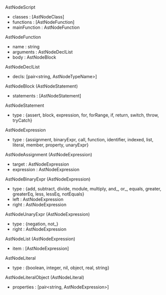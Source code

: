 
AstNodeScript
- classes : [AstNodeClass]
- functions : [AstNodeFunction]
- mainFunction : AstNodeFunction

AstNodeFunction
- name : string
- arguments : AstNodeDeclList
- body : AstNodeBlock

AstNodeDeclList
- decls: [pair<string, AstNodeTypeName>]

AstNodeBlock (AstNodeStatement)
- statements : [AstNodeStatement]

AstNodeStatement
- type : {assert, block, expression, for, forRange, if, return, switch, throw, tryCatch}

AstNodeExpression
- type : {assignment, binaryExpr, call, function, identifier, indexed, list, literal, member, property, unaryExpr}

AstNodeAssignment (AstNodeExpression)
- target : AstNodeExpression
- expression : AstNodeExpression

AstNodeBinaryExpr (AstNodeExpression)
- type : {add, subtract,
          divide, module, multiply,
          and_, or_,
          equals, greater, greaterEq, less, lessEq, notEquals}
- left : AstNodeExpression
- right : AstNodeExpression

AstNodeUnaryExpr (AstNodeExpression)
- type : {negation, not_}
- right : AstNodeExpression

AstNodeList (AstNodeExpression)
- item : [AstNodeExpression]

AstNodeLiteral
- type : {boolean, integer, nil, object, real, string}

AstNodeLiteralObject (AstNodeLiteral)
- properties : [pair<string, AstNodeExpression>]
